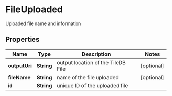 

# FileUploaded

Uploaded file name and information

## Properties

| Name | Type | Description | Notes |
|------------ | ------------- | ------------- | -------------|
|**outputUri** | **String** | output location of the TileDB File |  [optional] |
|**fileName** | **String** | name of the file uploaded |  [optional] |
|**id** | **String** | unique ID of the uploaded file |  |



